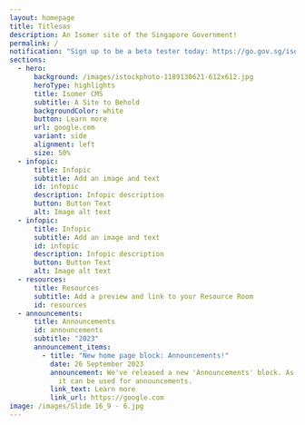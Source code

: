 ```yaml
---
layout: homepage
title: Titlesas
description: An Isomer site of the Singapore Government!
permalink: /
notification: "Sign up to be a beta tester today: https://go.gov.sg/isomer-beta"
sections:
  - hero:
      background: /images/istockphoto-1189130621-612x612.jpg
      heroType: highlights
      title: Isomer CMS
      subtitle: A Site to Behold
      backgroundColor: white
      button: Learn more
      url: google.com
      variant: side
      alignment: left
      size: 50%
  - infopic:
      title: Infopic
      subtitle: Add an image and text
      id: infopic
      description: Infopic description
      button: Button Text
      alt: Image alt text
  - infopic:
      title: Infopic
      subtitle: Add an image and text
      id: infopic
      description: Infopic description
      button: Button Text
      alt: Image alt text
  - resources:
      title: Resources
      subtitle: Add a preview and link to your Resource Room
      id: resources
  - announcements:
      title: Announcements
      id: announcements
      subtitle: "2023"
      announcement_items:
        - title: "New home page block: Announcements!"
          date: 26 September 2023
          announcement: We've released a new 'Announcements' block. As its name suggests,
            it can be used for announcements.
          link_text: Learn more
          link_url: https://google.com
image: /images/Slide 16_9 - 6.jpg
---
```


